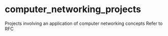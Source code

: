 # computer_networking_projects
Projects involving an application of computer networking concepts
Refer to RFC
